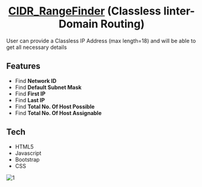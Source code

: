 <h1 align="center"><a href="https://satyasharma73.github.io/CIDR_RangeFinder/">CIDR_RangeFinder</a> (Classless Iinter-Domain Routing)</h1>

User can provide a Classless IP Address (max length=18) and will be able to get all necessary details

## Features

- Find **Network ID**
- Find **Default Subnet Mask**
- Find **First IP**
- Find **Last IP**
- Find **Total No. Of Host Possible**
- Find **Total No. Of Host Assignable**
## Tech

- HTML5 
- Javascript
- Bootstrap 
- CSS

![1](https://user-images.githubusercontent.com/71933842/123501851-6afdf000-d665-11eb-9533-cc38bde7c3b7.JPG)
